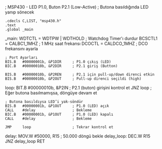 ; MSP430 - LED P1.0, Buton P2.1 (Low-Active)
; Butona basıldığında LED yanıp sönecek

    .cdecls C,LIST, "msp430.h"
    .text
    .global _main

_main:
    WDTCTL  =  WDTPW | WDTHOLD     ; Watchdog Timer'ı durdur
    BCSCTL1 =  CALBC1_1MHZ         ; 1 MHz saat frekansı
    DCOCTL  =  CALDCO_1MHZ         ; DCO frekansını ayarla
    
    ; Port Ayarları
    BIS.B   #00000001b, &P1DIR     ; P1.0 çıkış (LED)
    BIC.B   #00000010b, &P2DIR     ; P2.1 giriş (Button)
    
    BIS.B   #00000010b, &P2REN     ; P2.1 için pull-up/down direnci etkin
    BIS.B   #00000010b, &P2OUT     ; Pull-up direnci seçildi (high)
    
loop:
    BIT.B   #00000010b, &P2IN      ; P2.1 (buton) girişini kontrol et
    JNZ     loop                   ; Eğer butona basılmamışsa, döngüye devam et

    ; Butona basıldıysa LED’i yak-söndür
    BIS.B   #00000001b, &P1OUT     ; P1.0 (LED) açık
    CALL    #delay                 ; Bekleme
    BIC.B   #00000001b, &P1OUT     ; P1.0 (LED) kapalı
    CALL    #delay                 ; Bekleme

    JMP     loop                   ; Tekrar kontrol et

delay:
    MOV.W   #50000, R15            ; 50.000 döngü bekle
delay_loop:
    DEC.W   R15
    JNZ     delay_loop
    RET
